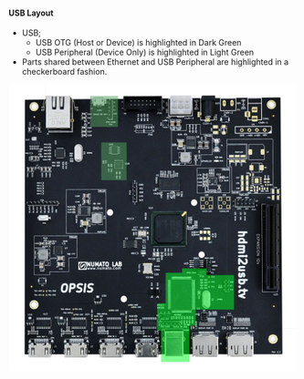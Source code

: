#### USB Layout

 * USB;
   * <span class="hi-usb-otg">USB OTG</span> (Host or Device) is highlighted in <span class="hi-usb-otg">Dark Green</span>
   * <span class="hi-usb-fx2">USB Peripheral</span> (Device Only) is highlighted in <span class="hi-usb-fx2">Light Green</span>
 * Parts shared between Ethernet and USB Peripheral are highlighted in a checkerboard fashion.

![USB on the Opsis](/img/highlights/USB.jpg)
